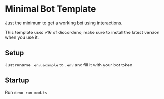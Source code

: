 # Minimal Bot Template

Just the minimum to get a working bot using interactions.

This template uses v16 of discordeno, make sure to install the latest version when you use it.

## Setup

Just rename `.env.example` to `.env` and fill it with your bot token.

## Startup

Run `deno run mod.ts`
